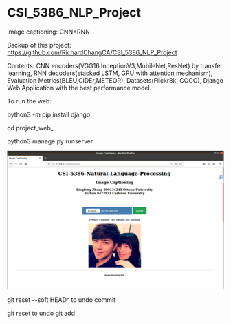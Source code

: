 # CSI_5386_NLP_Project
image captioning: CNN+RNN

Backup of this project: https://github.com/RichardChangCA/CSI_5386_NLP_Project

Contents: CNN encoders(VGG16,InceptionV3,MobileNet,ResNet) by transfer learning, RNN decoders(stacked LSTM, GRU with attention mechanism), Evaluation Metrics(BLEU,CIDEr,METEOR), Datasets(Flickr8k, COCO), Django Web Application with the best performance model.

To run the web:

python3 -m pip install django

cd project_web_

python3 manage.py runserver

![avator](https://github.com/RichardChangCA/Image_Captioning/blob/master/django_web_result/web_upload_1.png)

git reset --soft HEAD^ to undo commit

git reset to undo git add
